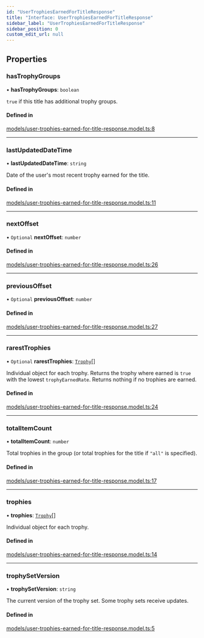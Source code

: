 ```yaml
---
id: "UserTrophiesEarnedForTitleResponse"
title: "Interface: UserTrophiesEarnedForTitleResponse"
sidebar_label: "UserTrophiesEarnedForTitleResponse"
sidebar_position: 0
custom_edit_url: null
---
```


## Properties

### hasTrophyGroups

• **hasTrophyGroups**: `boolean`

`true` if this title has additional trophy groups.

#### Defined in

[models/user-trophies-earned-for-title-response.model.ts:8](https://github.com/wescopeland/psn-api/blob/e03f8b1/src/models/user-trophies-earned-for-title-response.model.ts#L8)

---

### lastUpdatedDateTime

• **lastUpdatedDateTime**: `string`

Date of the user's most recent trophy earned for the title.

#### Defined in

[models/user-trophies-earned-for-title-response.model.ts:11](https://github.com/wescopeland/psn-api/blob/e03f8b1/src/models/user-trophies-earned-for-title-response.model.ts#L11)

---

### nextOffset

• `Optional` **nextOffset**: `number`

#### Defined in

[models/user-trophies-earned-for-title-response.model.ts:26](https://github.com/wescopeland/psn-api/blob/e03f8b1/src/models/user-trophies-earned-for-title-response.model.ts#L26)

---

### previousOffset

• `Optional` **previousOffset**: `number`

#### Defined in

[models/user-trophies-earned-for-title-response.model.ts:27](https://github.com/wescopeland/psn-api/blob/e03f8b1/src/models/user-trophies-earned-for-title-response.model.ts#L27)

---

### rarestTrophies

• `Optional` **rarestTrophies**: [`Trophy`](Trophy)[]

Individual object for each trophy.
Returns the trophy where earned is `true` with the lowest `trophyEarnedRate`.
Returns nothing if no trophies are earned.

#### Defined in

[models/user-trophies-earned-for-title-response.model.ts:24](https://github.com/wescopeland/psn-api/blob/e03f8b1/src/models/user-trophies-earned-for-title-response.model.ts#L24)

---

### totalItemCount

• **totalItemCount**: `number`

Total trophies in the group (or total trophies for the title if `"all"` is specified).

#### Defined in

[models/user-trophies-earned-for-title-response.model.ts:17](https://github.com/wescopeland/psn-api/blob/e03f8b1/src/models/user-trophies-earned-for-title-response.model.ts#L17)

---

### trophies

• **trophies**: [`Trophy`](Trophy)[]

Individual object for each trophy.

#### Defined in

[models/user-trophies-earned-for-title-response.model.ts:14](https://github.com/wescopeland/psn-api/blob/e03f8b1/src/models/user-trophies-earned-for-title-response.model.ts#L14)

---

### trophySetVersion

• **trophySetVersion**: `string`

The current version of the trophy set. Some trophy sets receive updates.

#### Defined in

[models/user-trophies-earned-for-title-response.model.ts:5](https://github.com/wescopeland/psn-api/blob/e03f8b1/src/models/user-trophies-earned-for-title-response.model.ts#L5)
